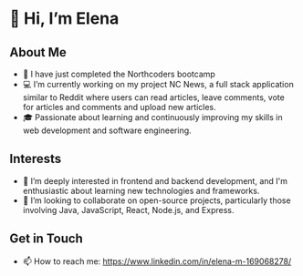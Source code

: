 # 👋 Hi, I’m Elena

## About Me
- 👀 I have just completed the Northcoders bootcamp 
- 💻 I’m currently working on my project NC News, a full stack application similar to Reddit where users can read articles, leave comments, vote for articles and comments and upload new articles.
- 🎓 Passionate about learning and continuously improving my skills in web development and software engineering.

## Interests
- 👀 I’m deeply interested in frontend and backend development, and I'm enthusiastic about learning new technologies and frameworks.
- 💞️ I’m looking to collaborate on open-source projects, particularly those involving Java, JavaScript, React, Node.js, and Express.

## Get in Touch 
- 📫 How to reach me: https://www.linkedin.com/in/elena-m-169068278/

<!---
elenamurgia/elenamurgia is a ✨ special ✨ repository because its `README.md` (this file) appears on your GitHub profile.
You can click the Preview link to take a look at your changes.
--->
